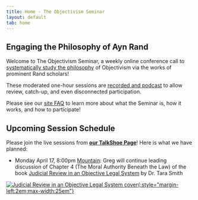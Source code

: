 ```yaml
---
title: Home - The Objectivism Seminar
layout: default
tab: home
---
```


Engaging the Philosophy of Ayn Rand
-----------------------------------
Welcome to The Objectivism Seminar, a weekly online conference call to
[systematically study the philosophy](/about "About the Objectivism Seminar")
of Objectivism via the works of prominent Rand scholars!

These moderated one-hour sessions are [recorded and podcast](/archives "Session Recording Archives")
to allow review, catch-up, and even disconnected participation.

Please see our [site FAQ](/faq "Frequently Asked Questions")
to learn more about what the Seminar is, how it works, and how to participate!

Upcoming Session Schedule
-------------------------
Please join the live sessions from
[**our TalkShoe Page**](http://www.talkshoe.com/talkshoe/web/talkCast.jsp?masterId=15215&amp;cmd=tc "The Objectivism Seminar at TalkShoe.com")!
Here is what we have planned:

* Monday April 17,
  8:00pm [Mountain][mtn]:
  Greg will
  continue leading discussion of
  Chapter 4 (The Moral Authority Beneath the Law) of
  the book [Judicial Review in an Objective Legal System][book]
  by Dr. Tara Smith

[![Judicial Review in an Objective Legal System cover][cover]{:style="margin-left:2em;max-width:25em"}][book]


[cover]:   https://images-na.ssl-images-amazon.com/images/I/410dGRxeleL.jpg
[book]:    http://amzn.com/110753495X
[mtn]:     http://wwp.greenwichmeantime.com/time-zone/usa/mountain-time/
